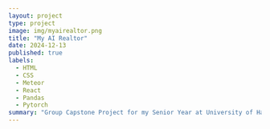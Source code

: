 ```yaml
---
layout: project
type: project
image: img/myairealtor.png
title: "My AI Realtor"
date: 2024-12-13
published: true
labels:
  - HTML
  - CSS
  - Meteor
  - React
  - Pandas
  - Pytorch
summary: "Group Capstone Project for my Senior Year at University of Hawai'i at Manoa"
---
```

